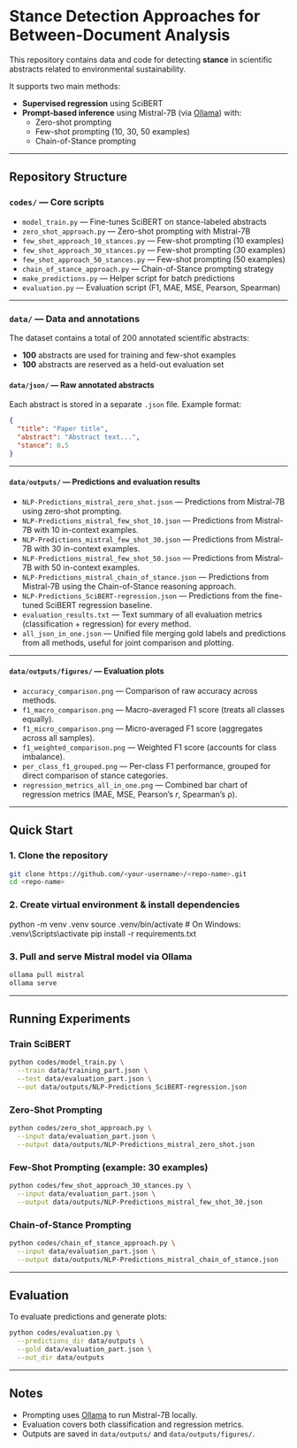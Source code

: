# Stance Detection Approaches for Between-Document Analysis

This repository contains data and code for detecting **stance** in scientific abstracts related to environmental sustainability.

It supports two main methods:

- **Supervised regression** using SciBERT
- **Prompt-based inference** using Mistral-7B (via [Ollama](https://ollama.ai)) with:
  - Zero-shot prompting
  - Few-shot prompting (10, 30, 50 examples)
  - Chain-of-Stance prompting

---

## Repository Structure

### `codes/` — **Core scripts**

- `model_train.py` — Fine-tunes SciBERT on stance-labeled abstracts
- `zero_shot_approach.py` — Zero-shot prompting with Mistral-7B
- `few_shot_approach_10_stances.py` — Few-shot prompting (10 examples)
- `few_shot_approach_30_stances.py` — Few-shot prompting (30 examples)
- `few_shot_approach_50_stances.py` — Few-shot prompting (50 examples)
- `chain_of_stance_approach.py` — Chain-of-Stance prompting strategy
- `make_predictions.py` — Helper script for batch predictions
- `evaluation.py` — Evaluation script (F1, MAE, MSE, Pearson, Spearman)

---

### `data/` — **Data and annotations**

The dataset contains a total of 200 annotated scientific abstracts:  
- **100** abstracts are used for training and few-shot examples  
- **100** abstracts are reserved as a held-out evaluation set


#### `data/json/` — **Raw annotated abstracts**

Each abstract is stored in a separate `.json` file. Example format:

```json
{
  "title": "Paper title",
  "abstract": "Abstract text...",
  "stance": 0.5
}
```

---

#### `data/outputs/` — **Predictions and evaluation results**

- `NLP-Predictions_mistral_zero_shot.json` — Predictions from Mistral-7B using zero-shot prompting.  
- `NLP-Predictions_mistral_few_shot_10.json` — Predictions from Mistral-7B with 10 in-context examples.  
- `NLP-Predictions_mistral_few_shot_30.json` — Predictions from Mistral-7B with 30 in-context examples.  
- `NLP-Predictions_mistral_few_shot_50.json` — Predictions from Mistral-7B with 50 in-context examples.  
- `NLP-Predictions_mistral_chain_of_stance.json` — Predictions from Mistral-7B using the Chain-of-Stance reasoning approach.  
- `NLP-Predictions_SciBERT-regression.json` — Predictions from the fine-tuned SciBERT regression baseline.  
- `evaluation_results.txt` — Text summary of all evaluation metrics (classification + regression) for every method.  
- `all_json_in_one.json` — Unified file merging gold labels and predictions from all methods, useful for joint comparison and plotting.  

---

#### `data/outputs/figures/` — **Evaluation plots**

- `accuracy_comparison.png` — Comparison of raw accuracy across methods.  
- `f1_macro_comparison.png` — Macro-averaged F1 score (treats all classes equally).  
- `f1_micro_comparison.png` — Micro-averaged F1 score (aggregates across all samples).  
- `f1_weighted_comparison.png` — Weighted F1 score (accounts for class imbalance).  
- `per_class_f1_grouped.png` — Per-class F1 performance, grouped for direct comparison of stance categories.  
- `regression_metrics_all_in_one.png` — Combined bar chart of regression metrics (MAE, MSE, Pearson’s *r*, Spearman’s ρ).  


---

## Quick Start

### 1. Clone the repository

```bash
git clone https://github.com/<your-username>/<repo-name>.git
cd <repo-name>
```

### 2. Create virtual environment & install dependencies


python -m venv .venv
source .venv/bin/activate        # On Windows: .venv\Scripts\activate
pip install -r requirements.txt


### 3. Pull and serve Mistral model via Ollama

```bash
ollama pull mistral
ollama serve
```

---

## Running Experiments

### Train SciBERT

```bash
python codes/model_train.py \
  --train data/training_part.json \
  --test data/evaluation_part.json \
  --out data/outputs/NLP-Predictions_SciBERT-regression.json
```

### Zero-Shot Prompting

```bash
python codes/zero_shot_approach.py \
  --input data/evaluation_part.json \
  --output data/outputs/NLP-Predictions_mistral_zero_shot.json
```

### Few-Shot Prompting (example: 30 examples)

```bash
python codes/few_shot_approach_30_stances.py \
  --input data/evaluation_part.json \
  --output data/outputs/NLP-Predictions_mistral_few_shot_30.json
```

### Chain-of-Stance Prompting

```bash
python codes/chain_of_stance_approach.py \
  --input data/evaluation_part.json \
  --output data/outputs/NLP-Predictions_mistral_chain_of_stance.json
```

---

## Evaluation

To evaluate predictions and generate plots:

```bash
python codes/evaluation.py \
  --predictions_dir data/outputs \
  --gold data/evaluation_part.json \
  --out_dir data/outputs
```



---

## Notes

- Prompting uses [Ollama](https://ollama.ai) to run Mistral-7B locally.
- Evaluation covers both classification and regression metrics.
- Outputs are saved in `data/outputs/` and `data/outputs/figures/`.


